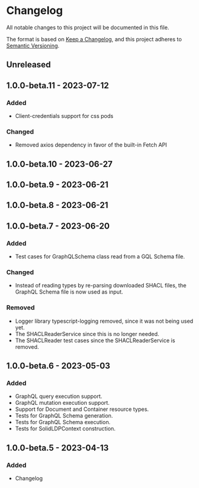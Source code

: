 # Changelog
All notable changes to this project will be documented in this file.

The format is based on [Keep a Changelog](https://keepachangelog.com/en/1.0.0/),
and this project adheres to [Semantic Versioning](https://semver.org/spec/v2.0.0.html).

## Unreleased

## 1.0.0-beta.11 - 2023-07-12
### Added
- Client-credentials support for css pods

### Changed
- Removed axios dependency in favor of the built-in Fetch API

## 1.0.0-beta.10 - 2023-06-27

## 1.0.0-beta.9 - 2023-06-21

## 1.0.0-beta.8 - 2023-06-21

## 1.0.0-beta.7 - 2023-06-20
### Added
- Test cases for GraphQLSchema class read from a GQL Schema file.

### Changed
- Instead of reading types by re-parsing downloaded SHACL files, the GraphQL Schema file is now used as input.

### Removed
- Logger library typescript-logging removed, since it was not being used yet.
- The SHACLReaderService since this is no longer needed.
- The SHACLReader test cases since the SHACLReaderService is removed.

## 1.0.0-beta.6 - 2023-05-03
### Added
- GraphQL query execution support.
- GraphQL mutation execution support.
- Support for Document and Container resource types.
- Tests for GraphQL Schema generation.
- Tests for GraphQL Schema execution.
- Tests for SolidLDPContext construction.

## 1.0.0-beta.5 - 2023-04-13
### Added
- Changelog
